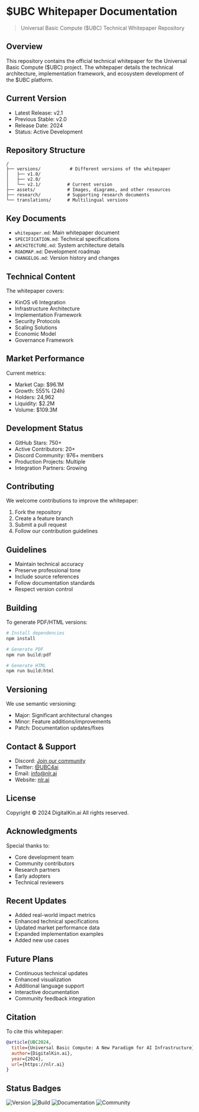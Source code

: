 # $UBC Whitepaper Documentation
> Universal Basic Compute ($UBC) Technical Whitepaper Repository

## Overview
This repository contains the official technical whitepaper for the Universal Basic Compute ($UBC) project. The whitepaper details the technical architecture, implementation framework, and ecosystem development of the $UBC platform.

## Current Version
- Latest Release: v2.1
- Previous Stable: v2.0
- Release Date: 2024
- Status: Active Development

## Repository Structure
```
/
├── versions/           # Different versions of the whitepaper
│   ├── v1.0/
│   ├── v2.0/
│   └── v2.1/          # Current version
├── assets/            # Images, diagrams, and other resources
├── research/          # Supporting research documents
└── translations/      # Multilingual versions
```

## Key Documents
- `whitepaper.md`: Main whitepaper document
- `SPECIFICATION.md`: Technical specifications
- `ARCHITECTURE.md`: System architecture details
- `ROADMAP.md`: Development roadmap
- `CHANGELOG.md`: Version history and changes

## Technical Content
The whitepaper covers:
- KinOS v6 Integration
- Infrastructure Architecture
- Implementation Framework
- Security Protocols
- Scaling Solutions
- Economic Model
- Governance Framework

## Market Performance
Current metrics:
- Market Cap: $96.1M
- Growth: 555% (24h)
- Holders: 24,962
- Liquidity: $2.2M
- Volume: $109.3M

## Development Status
- GitHub Stars: 750+
- Active Contributors: 20+
- Discord Community: 976+ members
- Production Projects: Multiple
- Integration Partners: Growing

## Contributing
We welcome contributions to improve the whitepaper:
1. Fork the repository
2. Create a feature branch
3. Submit a pull request
4. Follow our contribution guidelines

## Guidelines
- Maintain technical accuracy
- Preserve professional tone
- Include source references
- Follow documentation standards
- Respect version control

## Building
To generate PDF/HTML versions:
```bash
# Install dependencies
npm install

# Generate PDF
npm run build:pdf

# Generate HTML
npm run build:html
```

## Versioning
We use semantic versioning:
- Major: Significant architectural changes
- Minor: Feature additions/improvements
- Patch: Documentation updates/fixes

## Contact & Support
- Discord: [Join our community](discord.gg/ubc)
- Twitter: [@UBC4ai](https://twitter.com/UBC4ai)
- Email: info@nlr.ai
- Website: [nlr.ai](https://nlr.ai)

## License
Copyright © 2024 DigitalKin.ai
All rights reserved.

## Acknowledgments
Special thanks to:
- Core development team
- Community contributors
- Research partners
- Early adopters
- Technical reviewers

## Recent Updates
- Added real-world impact metrics
- Enhanced technical specifications
- Updated market performance data
- Expanded implementation examples
- Added new use cases

## Future Plans
- Continuous technical updates
- Enhanced visualization
- Additional language support
- Interactive documentation
- Community feedback integration

## Citation
To cite this whitepaper:
```bibtex
@article{UBC2024,
  title={Universal Basic Compute: A New Paradigm for AI Infrastructure},
  author={DigitalKin.ai},
  year={2024},
  url={https://nlr.ai}
}
```

## Status Badges
![Version](https://img.shields.io/badge/version-2.1-blue)
![Build](https://img.shields.io/badge/build-passing-green)
![Documentation](https://img.shields.io/badge/docs-updated-green)
![Community](https://img.shields.io/badge/community-active-brightgreen)
